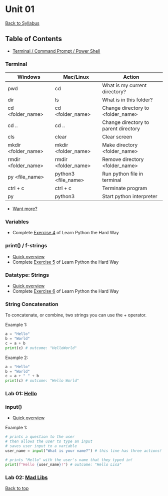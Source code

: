 # <a id="top"></a>Unit 01
[Back to Syllabus](https://github.com/PdxCodeGuild/IntroToProgramming#top)

## Table of Contents
- [Terminal / Command Prompt / Power Shell](#terminal)

### <a id="terminal"></a>Terminal
  | Windows | Mac/Linux | Action |
  | --- | --- | --- |
  | pwd | cd | What is my current directory? |
  | dir | ls | What is in this folder? |
  | cd \<folder_name\> | cd \<folder_name\> | Change directory to \<folder_name\> |
  | cd .. | cd .. | Change directory to parent directory |
  | cls | clear | Clear screen |
  | mkdir \<folder_name\> | mkdir \<folder_name\> | Make directory \<folder_name\> |
  | rmdir \<folder_name\> | rmdir \<folder_name\> | Remove directory \<folder_name\> |
  | py \<file_name\> | python3 \<file_name\> | Run python file in terminal |
  | ctrl + c | ctrl + c | Terminate program |
  | py | python3 | Start python interpreter |
- [Want more?](https://www.w3schools.com/python/python_comments.asp)

### <a id="variables"></a>Variables
- Complete [Exercise 4](https://learnpythonthehardway.org/python3/ex4.html) of Learn Python the Hard Way

### <a id="print"></a>print()  / f-strings
- [Quick overview](https://www.w3schools.com/python/ref_func_print.asp)
- Complete [Exercise 5](https://learnpythonthehardway.org/python3/ex5.html) of Learn Python the Hard Way

### <a id="strings"></a>Datatype: Strings
- [Quick overview](https://www.w3schools.com/python/python_strings.asp)
- Complete [Exercise 6](https://learnpythonthehardway.org/python3/ex6.html) of Learn Python the Hard Way

### <a id="strings"></a>String Concatenation
To concatenate, or combine, two strings you can use the + operator.

Example 1:
```python
a = "Hello"
b = "World"
c = a + b
print(c) # outcome: "HelloWorld"
```

Example 2:
```python
a = "Hello"
b = "World"
c = a + " " + b
print(c) # outcome: "Hello World"
```

### Lab 01: [Hello](https://github.com/PdxCodeGuild/IntroToProgramming/blob/master/labs/lab01-hello.md)

### <a id="input"></a>input()
- [Quick overview](https://www.w3schools.com/python/ref_func_input.asp)

Example 1:
```python
# prints a question to the user
# then allows the user to type an input
# saves user input to a variable
user_name = input("What is your name?") # this line has three actions!

# prints "Hello" with the user's name that they typed in!
print(f"Hello {user_name}!") # outcome: "Hello Lisa"
```

### Lab 02: [Mad Libs](https://github.com/PdxCodeGuild/IntroToProgramming/blob/master/labs/lab02-madlib.md)

[Back to top](#top)
